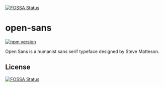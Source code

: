 [![FOSSA Status](https://app.fossa.com/api/projects/git%2Bgithub.com%2Fsebastienrousseau%2Fopen-sans.svg?type=shield)](https://app.fossa.com/projects/git%2Bgithub.com%2Fsebastienrousseau%2Fopen-sans?ref=badge_shield)

# open-sans

[![npm version](https://badge.fury.io/js/%40sebastienrousseau%2Fopen-sans.svg)](https://badge.fury.io/js/c)

Open Sans is a humanist sans serif typeface designed by Steve Matteson.

## License
[![FOSSA Status](https://app.fossa.com/api/projects/git%2Bgithub.com%2Fsebastienrousseau%2Fopen-sans.svg?type=large)](https://app.fossa.com/projects/git%2Bgithub.com%2Fsebastienrousseau%2Fopen-sans?ref=badge_large)
